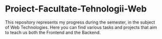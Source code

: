# Proiect-Facultate-Tehnologii-Web

This repository represents my progress during the semester, in the subject of Web Technologies. Here you can find various tasks and projects that aim to teach us both the Frontend and the Backend.
